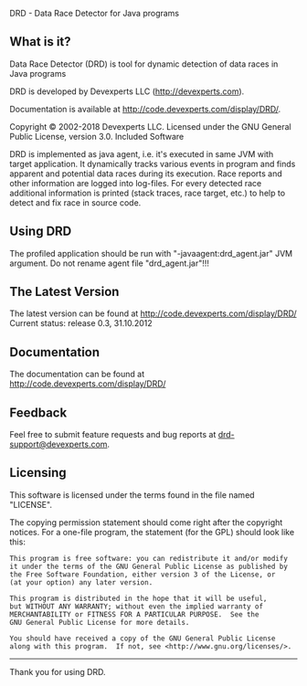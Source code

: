 DRD - Data Race Detector for Java programs


  What is it?
  -------------

  Data Race Detector (DRD) is tool for dynamic detection of data races in Java programs

  DRD is developed by Devexperts LLC (http://devexperts.com).

  Documentation is available at http://code.devexperts.com/display/DRD/.

  Copyright © 2002-2018 Devexperts LLC. Licensed under the GNU General Public License, version 3.0.
  Included Software

   DRD is implemented as java agent, i.e. it's executed in same JVM with target application.
  It dynamically tracks various events in program and finds apparent and potential data races during its execution.
  Race reports and other information are logged into log-files.
  For every detected race additional information is printed (stack traces, race target, etc.) to help to detect and fix race in source code.

  Using DRD
  -------------

  The profiled application should be run with "-javaagent:drd_agent.jar" JVM argument.
  Do not rename agent file "drd_agent.jar"!!!


  The Latest Version
  --------------------

  The latest version can be found at <http://code.devexperts.com/display/DRD/>
  Current status: release 0.3, 31.10.2012

  Documentation
  ---------------

  The documentation can be found at <http://code.devexperts.com/display/DRD/>


  Feedback
  ----------

  Feel free to submit feature requests and bug reports at <drd-support@devexperts.com>.


  Licensing
  -----------


  This software is licensed under the terms found in the file named "LICENSE".

  The copying permission statement should come right after the copyright notices. For a one-file program, the statement (for the GPL) should look like this:

    This program is free software: you can redistribute it and/or modify
    it under the terms of the GNU General Public License as published by
    the Free Software Foundation, either version 3 of the License, or
    (at your option) any later version.

    This program is distributed in the hope that it will be useful,
    but WITHOUT ANY WARRANTY; without even the implied warranty of
    MERCHANTABILITY or FITNESS FOR A PARTICULAR PURPOSE.  See the
    GNU General Public License for more details.

    You should have received a copy of the GNU General Public License
    along with this program.  If not, see <http://www.gnu.org/licenses/>.

  ----------

  Thank you for using DRD.